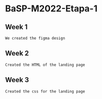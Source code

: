 # BaSP-M2022-Etapa-1
## Week 1
 ```
 We created the figma design
 ```
## Week 2
 ```
 Created the HTML of the landing page
 ```
## Week 3
 ```
 Created the css for the landing page
 ```
